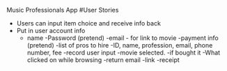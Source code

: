 Music Professionals App
#User Stories

   - Users can input item choice and receive info back
   - Put in user account info
       - name
        -Password (pretend)
        -email - for link to movie
        -payment info (pretend)
    -list of pros to hire
        -ID, name, profession, email, phone number, fee
    -record user input
        -movie selected.
        -if bought it
        -What clicked on while browsing
    -return email
        -link
        -receipt


